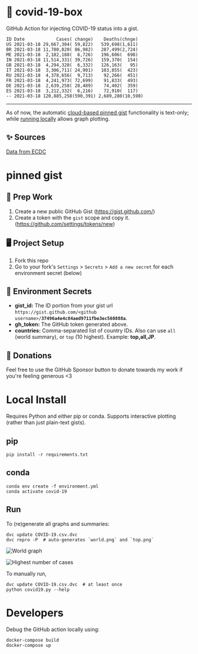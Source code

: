 # 🏥 covid-19-box

GitHub Action for injecting COVID-19 status into a gist.

```
ID Date            Cases( change)    Deaths(chnge)
US 2021-03-18 29,667,304( 59,822)   539,698(1,611)
BR 2021-03-18 11,780,820( 86,982)   287,499(2,724)
ME 2021-03-18  2,182,188(  6,726)   196,606(  698)
IN 2021-03-18 11,514,331( 39,726)   159,370(  154)
GB 2021-03-18  4,294,328(  6,332)   126,163(   95)
IT 2021-03-18  3,306,711( 24,901)   103,855(  423)
RU 2021-03-18  4,378,656(  9,713)    92,266(  451)
FR 2021-03-18  4,241,973( 72,699)    91,833(  493)
DE 2021-03-18  2,639,258( 28,489)    74,402(  359)
ES 2021-03-18  3,212,332(  6,216)    72,910(  117)
-- 2021-03-18 120,885,258(590,391) 2,689,280(10,590)
```

---

As of now, the automatic [cloud-based pinned gist](#pinned-gist) functionality is text-only;
while [running locally](#local-install) allows graph plotting.

## ✨ Sources

[Data from ECDC](https://www.ecdc.europa.eu/en/publications-data/download-todays-data-geographic-distribution-covid-19-cases-worldwide)

# pinned gist

## 🎒 Prep Work
1. Create a new public GitHub Gist (https://gist.github.com/)
1. Create a token with the `gist` scope and copy it. (https://github.com/settings/tokens/new)

## 🖥 Project Setup
1. Fork this repo
1. Go to your fork's `Settings` > `Secrets` > `Add a new secret` for each environment secret (below)

## 🤫 Environment Secrets
- **gist_id:** The ID portion from your gist url `https://gist.github.com/<github username>/`**`37496a4e4c84aed9711fbe3ec560888a`**.
- **gh_token:** The GitHub token generated above.
- **countries:** Comma-separated list of country IDs. Also can use `all` (world summary), or `top` (10 highest). Example: **top,all,JP**.

## 💸 Donations

Feel free to use the GitHub Sponsor button to donate towards my work if you're feeling generous <3

# Local Install

Requires Python and either pip or conda. Supports interactive plotting (rather than just plain-text gists).

## pip

```
pip install -r requirements.txt
```

## conda

```
conda env create -f environment.yml
conda activate covid-19
```

## Run

To (re)generate all graphs and summaries:

```
dvc update COVID-19.csv.dvc
dvc repro -P  # auto-generates `world.png` and `top.png`
```

![World graph](world.png)

![Highest number of cases](top.png)

To manually run,

```
dvc update COVID-19.csv.dvc  # at least once
python covid19.py --help
```

# Developers

Debug the GitHub action locally using:

```
docker-compose build
docker-compose up
```
